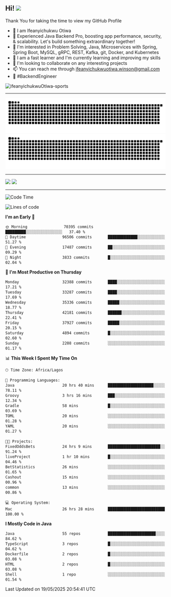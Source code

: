 <!-- BLOG-POST-LIST:START --><!-- BLOG-POST-LIST:END -->

## Hi! <img src="https://media.giphy.com/media/hvRJCLFzcasrR4ia7z/giphy.gif" width="4%"> 

Thank You for taking the time to view my GitHub Profile

- 👋 I am Ifeanyichukwu Otiwa
- 🚀 Experienced Java Backend Pro, boosting app performance, security, & scalability. Let's build something extraordinary together!
- 👀 I'm interested in Problem Solving, Java, Microservices with Spring, Spring Boot, MySQL, gRPC, REST, Kafka, git, Docker, and Kubernetes
- 🌱 I am a fast learner and I'm currently learning and improving my skills
- 💞️ I'm looking to collaborate on any interesting projects
- 📫 You can reach me through ifeanyichukwuotiwa.winson@gmail.com
- 🚀 #BackendEngineer

<p align="left" marginTop="10px"> <img src="https://komarev.com/ghpvc/?username=ifeanyichukwuOtiwa-sports&label=Profile%20views&color=0e75b6&style=for-the-badge" alt="ifeanyichukwuOtiwa-sports" /> </p>

***

<!--🐍📈SNAKEGRAPH / 🌐WEBSITE: https://github.com/Platane/snk -->
![github contribution grid snake animation](https://raw.githubusercontent.com/ifeanyichukwuOtiwa-sports/ifeanyichukwuOtiwa-sports/output/github-contribution-grid-snake-dark.svg#gh-dark-mode-only)![github contribution grid snake animation](https://raw.githubusercontent.com/ifeanyichukwuOtiwa-sports/ifeanyichukwuOtiwa-sports/output/github-contribution-grid-snake.svg#gh-light-mode-only)

***

<p float="left">
  <img float="left" src="https://github-readme-stats.vercel.app/api?username=ifeanyichukwuOtiwa-sports&count_private=true&include_all_commits=true&theme=react&show_icons=true" />
  <img float="right" src="https://github-readme-stats.vercel.app/api/top-langs/?username=ifeanyichukwuOtiwa-sports&layout=compact&show_icons=true&theme=react" /> 
</p>

***



<!--START_SECTION:waka-->
![Code Time](http://img.shields.io/badge/Code%20Time-3%2C705%20hrs%202%20mins-blue)

![Lines of code](https://img.shields.io/badge/From%20Hello%20World%20I%27ve%20Written-51.2%20million%20lines%20of%20code-blue)

**I'm an Early 🐤** 

```text
🌞 Morning                70395 commits       █████████░░░░░░░░░░░░░░░░   37.40 % 
🌆 Daytime                96506 commits       █████████████░░░░░░░░░░░░   51.27 % 
🌃 Evening                17487 commits       ██░░░░░░░░░░░░░░░░░░░░░░░   09.29 % 
🌙 Night                  3833 commits        █░░░░░░░░░░░░░░░░░░░░░░░░   02.04 % 
```
📅 **I'm Most Productive on Thursday** 

```text
Monday                   32388 commits       ████░░░░░░░░░░░░░░░░░░░░░   17.21 % 
Tuesday                  33287 commits       ████░░░░░░░░░░░░░░░░░░░░░   17.69 % 
Wednesday                35336 commits       █████░░░░░░░░░░░░░░░░░░░░   18.77 % 
Thursday                 42181 commits       ██████░░░░░░░░░░░░░░░░░░░   22.41 % 
Friday                   37927 commits       █████░░░░░░░░░░░░░░░░░░░░   20.15 % 
Saturday                 4894 commits        █░░░░░░░░░░░░░░░░░░░░░░░░   02.60 % 
Sunday                   2208 commits        ░░░░░░░░░░░░░░░░░░░░░░░░░   01.17 % 
```


📊 **This Week I Spent My Time On** 

```text
🕑︎ Time Zone: Africa/Lagos

💬 Programming Languages: 
Java                     20 hrs 40 mins      ████████████████████░░░░░   78.11 % 
Groovy                   3 hrs 16 mins       ███░░░░░░░░░░░░░░░░░░░░░░   12.34 % 
Gradle                   58 mins             █░░░░░░░░░░░░░░░░░░░░░░░░   03.69 % 
TOML                     20 mins             ░░░░░░░░░░░░░░░░░░░░░░░░░   01.28 % 
YAML                     20 mins             ░░░░░░░░░░░░░░░░░░░░░░░░░   01.27 % 

🐱‍💻 Projects: 
FixedOddsBets            24 hrs 9 mins       ███████████████████████░░   91.24 % 
liveProject              1 hr 10 mins        █░░░░░░░░░░░░░░░░░░░░░░░░   04.46 % 
BetStatistics            26 mins             ░░░░░░░░░░░░░░░░░░░░░░░░░   01.65 % 
Cashout                  15 mins             ░░░░░░░░░░░░░░░░░░░░░░░░░   00.96 % 
common                   13 mins             ░░░░░░░░░░░░░░░░░░░░░░░░░   00.86 % 

💻 Operating System: 
Mac                      26 hrs 28 mins      █████████████████████████   100.00 % 
```

**I Mostly Code in Java** 

```text
Java                     55 repos            █████████████████████░░░░   84.62 % 
TypeScript               3 repos             █░░░░░░░░░░░░░░░░░░░░░░░░   04.62 % 
Dockerfile               2 repos             █░░░░░░░░░░░░░░░░░░░░░░░░   03.08 % 
HTML                     2 repos             █░░░░░░░░░░░░░░░░░░░░░░░░   03.08 % 
Shell                    1 repo              ░░░░░░░░░░░░░░░░░░░░░░░░░   01.54 % 
```




 Last Updated on 19/05/2025 20:54:41 UTC
<!--END_SECTION:waka-->

<!--
<p align="center">
![trophy](https://github-profile-trophy.vercel.app/?username=ifeanyichukwuOtiwa-sports&theme=onedark) (https://github.com/ryo-ma/github-profile-trophy)
</p>
-->

<!---
ifeanyi-otiwa/ifeanyi-otiwa is a ✨ special ✨ repository because its `README.md` (this file) appears on your GitHub profile.
You can click the Preview link to take a look at your changes.
--->
